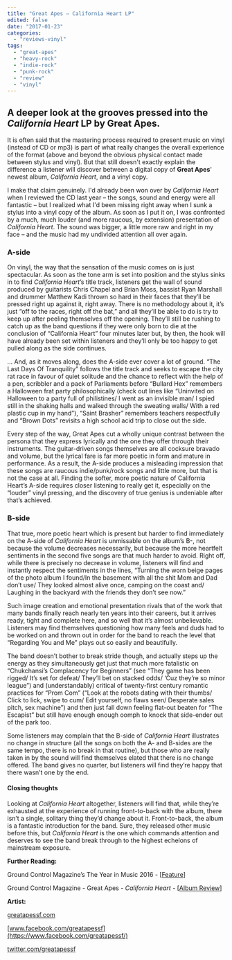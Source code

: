 ```yaml
---
title: "Great Apes – California Heart LP"
edited: false
date: "2017-01-23"
categories:
  - "reviews-vinyl"
tags:
  - "great-apes"
  - "heavy-rock"
  - "indie-rock"
  - "punk-rock"
  - "review"
  - "vinyl"
---
```


## A deeper look at the grooves pressed into the _California Heart_ LP by Great Apes.

It is often said that the mastering process required to present music on vinyl (instead of CD or mp3) is part of what really changes the overall experience of the format (above and beyond the obvious physical contact made between stylus and vinyl). But that still doesn't exactly explain the difference a listener will discover between a digital copy of **Great Apes**' newest album, _California Heart_, and a vinyl copy.

I make that claim genuinely. I'd already been won over by _California Heart_ when I reviewed the CD last year – the songs, sound and energy were all fantastic – but I realized what I'd been missing right away when I sunk a stylus into a vinyl copy of the album. As soon as I put it on, I was confronted by a much, much louder (and more raucous, by extension) presentation of _California Heart_. The sound was bigger, a little more raw and right in my face – and the music had my undivided attention all over again.

### A-side

On vinyl, the way that the sensation of the music comes on is just spectacular. As soon as the tone arm is set into position and the stylus sinks in to find _California Heart_’s title track, listeners get the wall of sound produced by guitarists Chris Chapel and Brian Moss, bassist Ryan Marshall and drummer Matthew Kadi thrown so hard in their faces that they’ll be pressed right up against it, right away. There is no methodology about it, it’s just “off to the races, right off the bat,” and all they’ll be able to do is try to keep up after peeling themselves off the opening. They’ll still be rushing to catch up as the band questions if they were only born to die at the conclusion of “California Heart” four minutes later but, by then, the hook will have already been set within listeners and they’ll only be too happy to get pulled along as the side continues.

… And, as it moves along, does the A-side ever cover a lot of ground. “The Last Days Of Tranquility” follows the title track and seeks to escape the city rat race in favour of quiet solitude and the chance to reflect with the help of a pen, scribbler and a pack of Parliaments before “Bullard Hex” remembers a Halloween frat party philosophically (check out lines like “Uninvited on Halloween to a party full of philistines/ I went as an invisible man/ I spied still in the shaking halls and walked through the sweating walls/ With a red plastic cup in my hand”), “Saint Brasher” remembers teachers respectfully and “Brown Dots” revisits a high school acid trip to close out the side.

Every step of the way, Great Apes cut a wholly unique contrast between the persona that they express lyrically and the one they offer through their instruments. The guitar-driven songs themselves are all cocksure bravado and volume, but the lyrical fare is far more poetic in form and mature in performance. As a result, the A-side produces a misleading impression that these songs are raucous indie/punk/rock songs and little more, but that is not the case at all. Finding the softer, more poetic nature of California Heart’s A-side requires closer listening to really get it, especially on the “louder” vinyl pressing, and the discovery of true genius is undeniable after that’s achieved.

### B-side

That true, more poetic heart which is present but harder to find immediately on the A-side of _California Heart_ is unmissable on the album’s B-, not because the volume decreases necessarily, but because the more heartfelt sentiments in the second five songs are that much harder to avoid. Right off, while there is precisely no decrease in volume, listeners will find and instantly respect the sentiments in the lines, “Turning the worn beige pages of the photo album I found/In the basement with all the shit Mom and Dad don’t use/ They looked almost alive once, camping on the coast and/ Laughing in the backyard with the friends they don’t see now.”

Such image creation and emotional presentation rivals that of the work that many bands finally reach nearly ten years into their careers, but it arrives ready, tight and complete here, and so well that it’s almost unbelievable. Listeners may find themselves questioning how many feels and duds had to be worked on and thrown out in order for the band to reach the level that “Regarding You and Me” plays out so easily and beautifully.

The band doesn’t bother to break stride though, and actually steps up the energy as they simultaneously get just that much more fatalistic on “Chukchansi’s Complacency for Beginners” (see “They game has been rigged/ It’s set for defeat/ They’ll bet on stacked odds/ ‘Cuz they’re so minor league”) and (understandably) critical of twenty-first century romantic practices for “Prom Com” (“Look at the robots dating with their thumbs/ Click to lick, swipe to cum/ Edit yourself, no flaws seen/ Desperate sales pitch, sex machine”) and then just fall down feeling flat-out beaten for “The Escapist” but still have enough enough oomph to knock that side-ender out of the park too.

Some listeners may complain that the B-side of _California Heart_ illustrates no change in structure (all the songs on both the A- and B-sides are the same tempo, there is no break in that routine), but those who are really taken in by the sound will find themselves elated that there is no change offered. The band gives no quarter, but listeners will find they’re happy that there wasn’t one by the end.

#### Closing thoughts

Looking at _California Heart_ altogether, listeners will find that, while they’re exhausted at the experience of running front-to-back with the album, there isn’t a single, solitary thing they’d change about it. Front-to-back, the album is a fantastic introduction for the band. Sure, they released other music before this, but _California Heart_ is the one which commands attention and deserves to see the band break through to the highest echelons of mainstream exposure.

**Further Reading:**

Ground Control Magazine’s The Year in Music 2016 - \[[Feature](http://www.groundcontrolmag.com/the-year-in-music-2016-part-3/)\]

Ground Control Magazine - Great Apes - _California Heart_ - \[[Album Review](http://www.groundcontrolmag.com/great-apes-album/)\]

**Artist:**

[greatapessf.com](http://greatapessf.com/)

[www.facebook.com/greatapessf](https://www.facebook.com/greatapessf/)

[twitter.com/greatapessf](https://twitter.com/greatapessf?lang=en)
